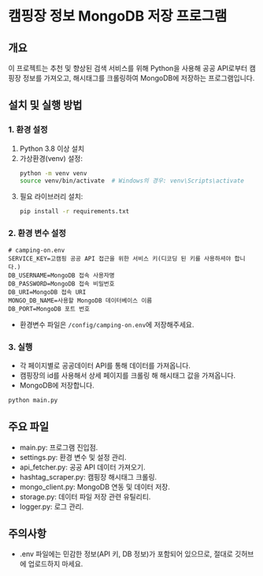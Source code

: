 # 캠핑장 정보 MongoDB 저장 프로그램

## 개요
이 프로젝트는 추천 및 향상된 검색 서비스를 위해  Python을 사용해 공공 API로부터 캠핑장 정보를 가져오고, 해시태그를 크롤링하여 MongoDB에 저장하는 프로그램입니다.

## 설치 및 실행 방법

### 1. 환경 설정
1. Python 3.8 이상 설치
2. 가상환경(venv) 설정:
   ```bash
   python -m venv venv
   source venv/bin/activate  # Windows의 경우: venv\Scripts\activate
   ```
3. 필요 라이브러리 설치:
    ```bash
    pip install -r requirements.txt
    ```
   

### 2. 환경 변수 설정
```
# camping-on.env
SERVICE_KEY=고캠핑 공공 API 접근을 위한 서비스 키(디코딩 된 키를 사용하셔야 합니다.)
DB_USERNAME=MongoDB 접속 사용자명
DB_PASSWORD=MongoDB 접속 비밀번호
DB_URI=MongoDB 접속 URI
MONGO_DB_NAME=사용할 MongoDB 데이터베이스 이름
DB_PORT=MongoDB 포트 번호
```
- 환경변수 파일은 `/config/camping-on.env`에 저장해주세요.


### 3. 실행
- 각 페이지별로 공공데이터 API를 통해 데이터를 가져옵니다.
- 캠핑장의 id를 사용해서 상세 페이지를 크롤링 해 해시태그 값을 가져옵니다.
- MongoDB에 저장합니다.
```bash
python main.py
```

## 주요 파일
- main.py: 프로그램 진입점.
- settings.py: 환경 변수 및 설정 관리.
- api_fetcher.py: 공공 API 데이터 가져오기.
- hashtag_scraper.py: 캠핑장 해시태그 크롤링.
- mongo_client.py: MongoDB 연동 및 데이터 저장.
- storage.py: 데이터 파일 저장 관련 유틸리티.
- logger.py: 로그 관리.


## 주의사항
- .env 파일에는 민감한 정보(API 키, DB 정보)가 포함되어 있으므로, 절대로 깃허브에 업로드하지 마세요.